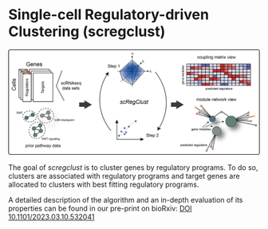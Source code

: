 # Single-cell Regulatory-driven Clustering (scregclust)

<!-- badges: start -->

<!-- badges: end -->

![A diagram illustrating the *scregclust* algorithm.](man/figures/overview_fig1A_bg.png "Illustration of the scregclust algorithm")

The goal of *scregclust* is to cluster genes by regulatory programs. To do so, clusters are associated with regulatory programs and target genes are allocated to clusters with best fitting regulatory programs.

A detailed description of the algorithm and an in-depth evaluation of its properties can be found in our pre-print on bioRxiv: [DOI 10.1101/2023.03.10.532041](https://doi.org/10.1101/2023.03.10.532041 "Reconstructing the regulatory programs underlying the phenotypic plasticity of neural cancers")
